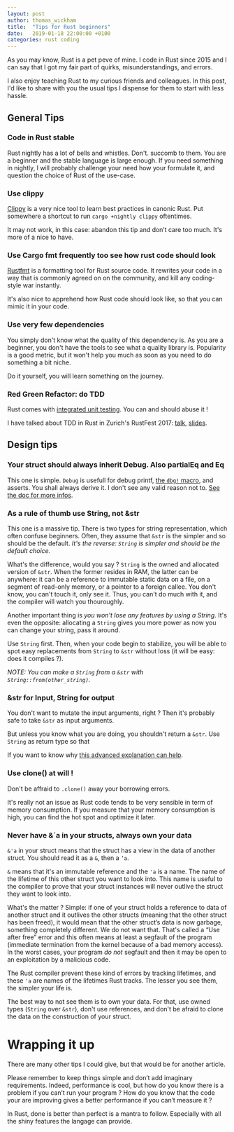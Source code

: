 ```yaml
---
layout: post
author: thomas_wickham
title:  "Tips for Rust beginners"
date:   2019-01-18 22:00:00 +0100
categories: rust coding
---
```


As you may know, Rust is a pet peve of mine. I code in Rust since 2015 and I can say that I got my fair part of quirks, misunderstandings, and errors.

I also enjoy teaching Rust to my curious friends and colleagues. In this post, I'd like to share with you the usual tips I dispense for them to start with less hassle.


## General Tips

### Code in Rust stable

Rust nightly has a lot of bells and whistles. Don't. succomb to them. You are a beginner and the stable language is large enough. If you need something in nightly, I will probably challenge your need how your formulate it, and question the choice of Rust of the use-case.

### Use clippy

[Clippy](https://github.com/rust-lang/rust-clippy) is a very nice tool to learn best practices in canonic Rust. Put somewhere a shortcut to run `cargo +nightly clippy` oftentimes.

It may not work, in this case: abandon this tip and don’t care too much. It's more of a nice to have.

### Use Cargo fmt frequently too see how rust code should look

[Rustfmt](https://github.com/rust-lang/rustfmt#quick-start) is a formatting tool for Rust source code. It rewrites your code in a way that is commonly agreed on on the community, and kill any coding-style war instantly.

It's also nice to apprehend how Rust code should look like, so that you can mimic it in your code.

### Use very few dependencies

You simply don't know what the quality of this dependency is. As you are a beginner, you don't have the tools to see what a quality library is. Popularity is a good metric, but it won't help you much as soon as you need to do something a bit niche.

Do it yourself, you will learn something on the journey.

### Red Green Refactor: do TDD

Rust comes with [integrated unit testing](https://doc.rust-lang.org/book/ch11-01-writing-tests.html). You can and should abuse it ! 

I have talked about TDD in Rust in Zurich's RustFest 2017: [talk](https://www.youtube.com/watch?v=U3F7uAOCjEo), [slides](https://slides.com/thomaswickham/efficient-tdd-in-rust).

## Design tips

### Your struct should always inherit Debug. Also partialEq and Eq

This one is simple. `Debug` is usefull for debug printf, [the `dbg!` macro](https://doc.rust-lang.org/std/macro.dbg.html), and asserts. You shall always derive it. I don't see any valid reason not to. [See the doc for more infos](https://doc.rust-lang.org/std/fmt/trait.Debug.html).

### As a rule of thumb use String, not &str

This one is a massive tip. There is two types for string representation, which often confuse beginners. Often, they assume that `&str` is the simpler and so should be the default. _It's the reverse: `String` is simpler and should be the default choice._

What's the difference, would you say ? `String` is the owned and allocated version of `&str`. When the former resides in RAM, the latter can be anywhere: it can be a reference to immutable static data on a file, on a segment of read-only memory, or a pointer to a foreign callee. You don't know, you can't touch it, only see it. Thus, you can't do much with it, and the compiler will watch you thouroughly.

Another important thing is _you won't lose any features by using a String_. It's even the opposite: allocating a `String` gives you more power as now you can change your string, pass it around.

Use `String` first. Then, when your code begin to stabilize, you will be able to spot easy replacements from `String` to `&str` without loss (it will be easy: does it compiles ?).

_NOTE: You can make a `String` from a `&str` with `String::from(other_string)`._

### &str for Input, String for output

You don't want to mutate the input arguments, right ? Then it's probably safe to take `&str` as input arguments.

But unless you know what you are doing, you shouldn't return a `&str`. Use `String` as return type so that 

If you want to know why [this advanced explanation can help](https://stackoverflow.com/questions/23981391/how-exactly-does-the-callstack-work). 

### Use clone() at will !

Don't be affraid to `.clone()` away your borrowing errors. 

It's really not an issue as Rust code tends to be very sensible in term of memory consumption. If you measure that your memory consumption is high, you can find the hot spot and optimize it later.

### Never have &´a in your structs, always own your data

`&'a` in your struct means that the struct has a view in the data of another struct. You should read it as a `&`, then a `‘a`.

`&` means that it's an immutable reference and the `'a` is a name. The name of the lifetime of this other struct you want to look into. This name is useful to the compiler to prove that your struct instances will never outlive the struct they want to look into.

What's the matter ? Simple: if one of your struct holds a reference to data of another struct and it outlives the other structs (meaning that the other struct has been freed), it would mean that the other struct’s data is now garbage, something completely different. We do not want that. That's called a “Use after free” error and this often means at least a segfault of the program (immediate termination from the kernel because of a bad memory access). In the worst cases, your program _do not_ segfault and then it may be open to an exploitation by a malicious code.

The Rust compiler prevent these kind of errors by tracking lifetimes, and these `'a` are names of the lifetimes Rust tracks. The lesser you see them, the simpler your life is.

The best way to not see them is to own your data. For that, use owned types (`String` over `&str`), don't use references, and don't be afraid to clone the data on the construction of your struct.

# Wrapping it up

There are many other tips I could give, but that would be for another article.

Please remember to keep things simple and don’t add imaginary requirements. Indeed, performance is cool, but how do you know there is a problem if you can’t run your program ? How do you know that the code your are improving gives a better performance if you can’t measure it ?

In Rust, done is better than perfect is a mantra to follow. Especially with all the shiny features the langage can provide.